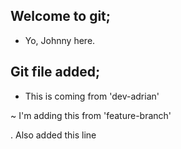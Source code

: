 ## Welcome to git;

- Yo, Johnny here.

## Git file added;

- This is coming from 'dev-adrian'

~ I'm adding this from 'feature-branch'

. Also added this line
